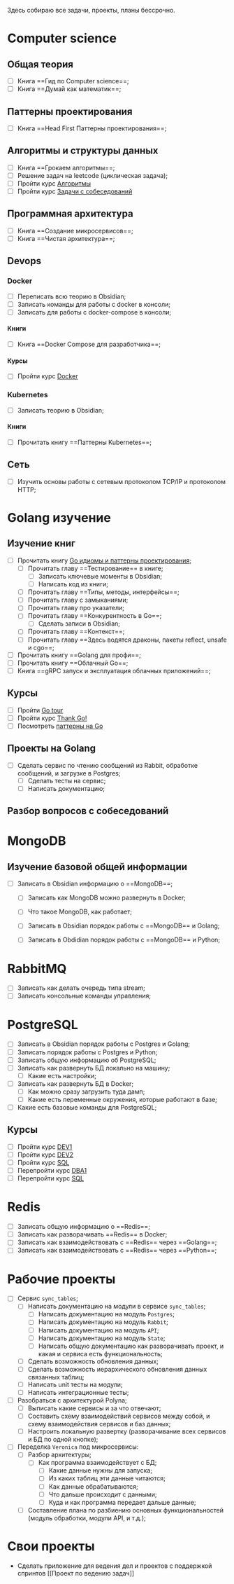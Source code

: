 Здесь собираю все задачи, проекты, планы бессрочно.

# Computer science

## Общая теория
- [ ] Книга  ==Гид по Computer science==;
- [ ] Книга ==Думай как математик==;

## Паттерны проектирования
- [ ] Книга ==Head First Паттерны проектирования==;

## Алгоритмы и структуры данных
- [ ] Книга ==Грокаем алгоритмы==;
- [ ] Решение задач на leetcode (циклическая задача);
- [ ] Пройти курс [Алгоритмы](https://stepik.org/course/180830/syllabus)
- [ ] Пройти курс [Задачи с собеседований](https://stepik.org/course/126012/syllabus)

## Программная архитектура
- [ ] Книга ==Создание микросервисов==;
- [ ] Книга ==Чистая архитектура==;

## Devops

### Docker
- [ ] Переписать всю теорию в Obsidian;
- [ ] Записать команды для работы с docker в консоли;
- [ ] Записать для работы с docker-compose в консоли;
#### Книги
- [ ] Книга ==Docker Compose для разработчика==;
#### Курсы
- [ ] Пройти курс [Docker](https://stepik.org/course/103647/syllabus)

### Kubernetes
- [ ] Записать теорию в Obsidian;
#### Книги
- [ ] Прочитать книгу ==Паттерны Kubernetes==;

## Сеть
- [ ] Изучить основы работы с сетевым протоколом TCP/IP и протоколом HTTP;


# Golang изучение
## Изучение книг
- [ ] Прочитать книгу [Go идиомы и паттерны проектирования]();
	- [ ] Прочитать главу ==Тестирование== в книге;
		- [ ] Записать ключевые моменты в Obsidian;
		- [ ] Написать код из книги;
	- [ ] Прочитать главу ==Типы, методы, интерфейсы==;
	- [ ] Прочитать главу с замыканиями;
	- [ ] Прочитать главу про указатели;
	- [ ] Прочитать главу ==Конкурентность в Go==;
		- [ ] Сделать записи в Obsidian;
	- [ ] Прочитать главу ==Контекст==;
	- [ ] Прочитать главу ==Здесь водятся драконы, пакеты reflect, unsafe и cgo==;
- [ ] Прочитать книгу ==Golang для профи==;
- [ ] Прочитать книгу ==Облачный Go==;
- [ ] Книга ==gRPC запуск и эксплуатация облачных приложений==;
## Курсы
- [ ] Пройти [Go tour](https://go.dev/tour/welcome/1)
- [ ] Пройти курс [Thank Go!](https://stepik.org/course/96832/syllabus)
- [ ] Посмотреть [паттерны на Go](https://github.com/AlexanderGrom/go-patterns)
## Проекты на Golang
- [ ] Сделать сервис  по чтению сообщений из Rabbit, обработке сообщений, и загрузке в Postgres;
	- [ ] Cделать тесты на сервис;
	- [ ] Написать документацию;
## Разбор вопросов с собеседований

# MongoDB

## Изучение базовой общей информации
- [ ] Записать в Obsidian информацию о ==MongoDB==;
	- [ ] Записать как MongoDB можно развернуть в Docker;
	- [ ] Что такое MongoDB, как работает;
	- [ ] Записать в Obsidian порядок работы с ==MongoDB== и Golang;
	- [ ] Записать в Obdidian порядок работы с ==MongoDB== и Python;


# RabbitMQ
- [ ] Записать как делать очередь типа stream;
- [ ] Записать консольные команды управления;

# PostgreSQL
- [ ] Записать в Obsidian порядок работы с Postgres и Golang;
- [ ] Записать порядок работы с Postgres и Python;
- [ ] Записать общую информацию об PostgreSQL;
- [ ] Записать как развернуть БД локально на машину;
	- [ ] Какие есть настройки;
- [ ] Записать как развернуть БД в Docker;
	- [ ] Как можно сразу загрузить туда дамп;
	- [ ] Какие есть переменные окружения, которые работают в базе;
- [ ] Какие есть базовые команды для PostgreSQL;
## Курсы
- [ ] Пройти курс [DEV1](https://postgrespro.ru/education/courses/DEV1)
- [ ] Пройти курс [DEV2](https://postgrespro.ru/education/courses/DEV2)
- [ ] Пройти курс [SQL](https://postgrespro.ru/education/university/sqlprimer)
- [ ] Перепройти курс [DBA1](https://postgrespro.ru/education/courses/DBA1)
- [ ] Перепройти курс [SQL](https://stepik.org/course/63054/syllabus)
# Redis
- [ ] Записать общую информацию о ==Redis==;
- [ ] Записать как разворачивать ==Redis==  в Docker;
- [ ] Записать как взаимодействовать с ==Redis== через ==Golang==;
- [ ] Записать как взаимодействовать с ==Redis== через ==Python==;

# Рабочие проекты
- [ ] Сервис `sync_tables`;
	- [ ] Написать документацию на модули в сервисе `sync_tables`;
		- [ ] Написать документацию на модуль `Postgres`;
		- [ ] Написать документацию на модуль `Rabbit`;
		- [ ] Написать документацию на модуль `API`;
		- [ ] Написать документацию на модуль `State`;
		- [ ] Написать общую документацию как разворачивать проект, и какая и сервиса есть функциональность;
	- [ ] Сделать возможность обновления данных;
	- [ ] Сделать возможность иерархического обновления данных связанных таблиц;
	- [ ] Написать unit тесты на модули;
	- [ ] Написать интеграционные тесты;
- [ ] Разобраться с архитектурой Polyna;
	- [ ] Выписать какие сервисы и за что отвечают;
	- [ ] Составить схему взаимодействий сервисов между собой, и схему взаимодействия сервисов и баз данных;
	- [ ] Настроить локальную развертку (разворачивание всех сервисов и БД по одной кнопке);
- [ ] Переделка `Veronica` под микросервисы:
	- [ ] Разбор архитектуры;
		- [ ] Как программа взаимодействует с БД;
			- [ ] Какие данные нужны для запуска;
			- [ ] Из каких таблиц эти данные читаются;
			- [ ] Как данные обрабатываются;
			- [ ] Что дальше происходит с данными;
			- [ ] Куда и как программа передает дальше данные;
	- [ ] Составление плана по разбиению основных функциональностей (модуль обработки, модули API, и т.д.);

# Свои проекты
 - Сделать приложение для ведения дел и проектов с поддержкой спринтов [[Проект по ведению задач]]